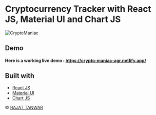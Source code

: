 # Cryptocurrency Tracker with React JS, Material UI and Chart JS

![CryptoManiac](https://ibb.co/8b0wDND)
## Demo
#### Here is a working live demo :  https://crypto-maniac-agr.netlify.app/

## Built with 

- [React JS](https://reactjs.org/)
- [Material UI](https://v4.mui.com/)
- [Chart JS](https://reactchartjs.github.io/react-chartjs-2/#/)

© [RAJAT TANWAR](https://github.com/GetRajatTanwar)
